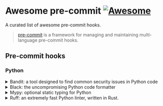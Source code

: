 # Awesome pre-commit [![Awesome](https://awesome.re/badge-flat2.svg)](https://awesome.re)
A curated list of awesome pre-commit hooks.

> [pre-commit](https://pre-commit.com/ ) is a framework for managing and maintaining multi-language pre-commit hooks.

## Pre-commit hooks

### Python
<details>
  <summary>Bandit: a tool designed to find common security issues in Python code</summary>
  
  ##### Links
  - GitHub repository: [bandit](https://github.com/PyCQA/bandit)
  - Documentation: [here](https://bandit.readthedocs.io/en/latest/)
  ##### Example
  ```yaml
  repos:
  - repo: https://github.com/PyCQA/bandit
    rev: '1.7.5' # Update me!
    hooks:
    - id: bandit
  ```
</details>
<details>
  <summary>Black: the uncompromising Python code formatter</summary>
  
  ##### Links
  - GitHub repository: [black](https://github.com/psf/black)
  - Documentation: [here](https://black.readthedocs.io/en/stable/)
  ##### Example
  ```yaml
  repos:
  - repo: https://github.com/psf/black
    rev: 23.3.0
    hooks:
      - id: black
        # It is recommended to specify the latest version of Python
        # supported by your project here, or alternatively use
        # pre-commit's default_language_version, see
        # https://pre-commit.com/#top_level-default_language_version
        language_version: python3.9
  ```
</details>
<details>
  <summary>Mypy: optional static typing for Python </summary>
  
  ##### Links
  - GitHub repository: [mypy](https://github.com/pre-commit/mirrors-mypy)
  - Documentation: [here](https://mypy.readthedocs.io/en/stable/)
  ##### Example
  ```yaml
  - repo: https://github.com/pre-commit/mirrors-mypy
    rev: 'v1.3.0'  # Use the sha / tag you want to point at
    hooks:
    - id: mypy
  ```
</details>
<details>
  <summary>Ruff: an extremely fast Python linter, written in Rust.</summary>
  
  ##### Links
  - GitHub repository: [ruff](https://github.com/astral-sh/ruff)
  - Documentation: [here](https://beta.ruff.rs/docs/)
  ##### Example
  ```yaml
  repos:
    - repo: https://github.com/astral-sh/ruff-pre-commit
    # Ruff version.
    rev: v0.0.272
    hooks:
    - id: ruff
  ```
</details>

  
